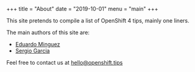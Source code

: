 +++
title = "About"
date = "2019-10-01"
menu = "main"
+++

This site pretends to compile a list of OpenShift 4 tips, mainly one liners.

The main authors of this site are:

* [Eduardo Minguez](https://eduardominguez.es)
* [Sergio Garcia](http://gmbros.net)

Feel free to contact us at <hello@openshift.tips>
